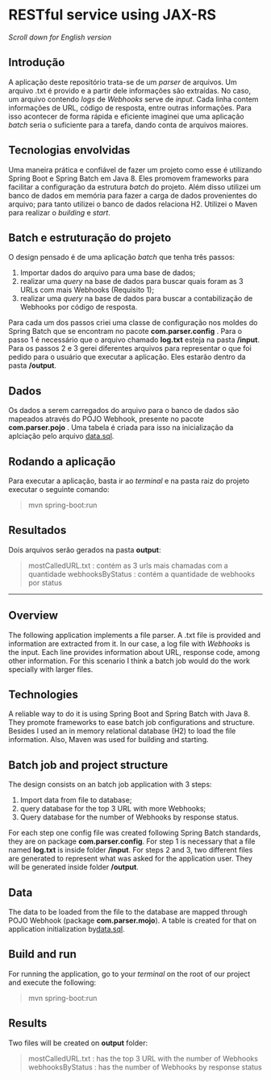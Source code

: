 # RESTful service using JAX-RS
*Scroll down for English version*

## Introdução 

A aplicação deste repositório trata-se de um *parser* de arquivos. Um arquivo .txt é provido e a partir dele informações são extraídas.
No caso, um arquivo contendo *logs* de *Webhooks* serve de *input*. Cada linha contem informações de URL, código de resposta, entre outras informações.
Para isso acontecer de forma rápida e eficiente imaginei que uma aplicação *batch* seria o suficiente para a tarefa, dando conta de arquivos maiores.

## Tecnologias envolvidas

Uma maneira prática e confiável de fazer um projeto como esse é utilizando Spring Boot e Spring Batch em Java 8. Eles promovem frameworks para facilitar a configuração da estrutura *batch* do projeto.
Além disso utilizei um banco de dados em memória para fazer a carga de dados provenientes do arquivo; para tanto utilizei o banco de dados relaciona H2.
Utilizei o Maven para realizar o *building* e *start*.

## Batch e estruturação do projeto 

O design pensado é de uma aplicação *batch* que tenha três passos: 
1. Importar dados do arquivo para uma base de dados;
2. realizar uma *query* na base de dados para buscar quais foram as 3 URLs com mais Webhooks (Requisito 1);
3. realizar uma *query* na base de dados para buscar a contabilização de Webhooks por código de resposta.

Para cada um dos passos criei uma classe de configuração nos moldes do Spring Batch que se encontram no pacote **com.parser.config** .
Para o passo 1 é necessário que o arquivo chamado **log.txt** esteja na pasta **/input**.
Para os passos 2 e 3 gerei diferentes arquivos para representar o que foi pedido para o usuário que executar a aplicação. Eles estarão dentro da pasta **/output**.

## Dados

Os dados a serem carregados do arquivo para o banco de dados são mapeados através do POJO Webhook, presente no pacote **com.parser.pojo** .
Uma tabela é criada para isso na inicialização da aplciação pelo arquivo [data.sql](https://github.com/gusartori/Parser/blob/master/src/main/resources/data.sql).
 
## Rodando a aplicação

Para executar a aplicação, basta ir ao *terminal* e na pasta raiz do projeto executar o seguinte comando:

>mvn spring-boot:run

## Resultados

Dois arquivos serão gerados na pasta **output**:

> mostCalledURL.txt : contém as 3 urls mais chamadas com a quantidade
> webhooksByStatus : contém a quantidade de webhooks por status

---

## Overview

The following application implements a file parser. A .txt file is provided and information are extracted from it.
In our case, a log file with *Webhooks* is the input. Each line provides information about URL, response code, among other information.
For this scenario I think a batch job would do the work specially with larger files.

## Technologies

A reliable way to do it is using Spring Boot and Spring Batch with Java 8. They promote frameworks to ease batch job configurations and structure.
Besides I used an in memory relational database (H2) to load the file information. 
Also, Maven was used for building and starting.

## Batch job and project structure

The design consists on an batch job application with 3 steps:
1. Import data from file to database;
2. query database for the top 3 URL with more Webhooks;
3. Query database for the number of Webhooks by response status.

For each step one config file was created following Spring Batch standards, they are on package **com.parser.config**.
For step 1 is necessary that a file named **log.txt** is inside folder **/input**.
For steps 2 and 3, two different files are generated to represent what was asked for the application user. They will be generated inside folder **/output**.

## Data

The data to be loaded from the file to the database are mapped through POJO Webhook (package **com.parser.mojo**).
A table is created for that on application initialization by[data.sql](https://github.com/gusartori/Parser/blob/master/src/main/resources/data.sql). 
 
## Build and run

For running the application, go to your *terminal* on the root of our project and execute the following:

>mvn spring-boot:run

## Results

Two files will be created on **output** folder:

> mostCalledURL.txt : has the top 3 URL with the number of Webhooks
> webhooksByStatus : has the number of Webhooks by response status